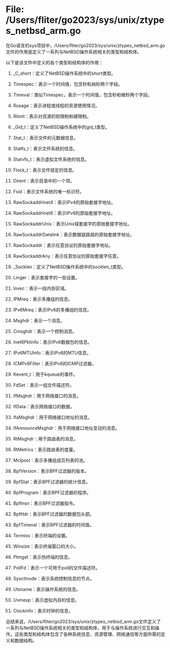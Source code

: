 # File: /Users/fliter/go2023/sys/unix/ztypes_netbsd_arm.go

在Go语言的sys项目中，/Users/fliter/go2023/sys/unix/ztypes_netbsd_arm.go文件的作用是定义了一系列与NetBSD操作系统相关的类型和结构体。

以下是该文件中定义的各个类型和结构体的作用：

1. _C_short：定义了NetBSD操作系统中的short类型。

2. Timespec：表示一个时间值，包含秒和纳秒两个字段。

3. Timeval：类似Timespec，表示一个时间值，包含秒和微秒两个字段。

4. Rusage：表示进程或线程的资源使用情况。

5. Rlimit：表示对资源的软限制和硬限制。

6. _Gid_t：定义了NetBSD操作系统中的gid_t类型。

7. Stat_t：表示文件的元数据信息。

8. Statfs_t：表示文件系统的信息。

9. Statvfs_t：表示虚拟文件系统的信息。

10. Flock_t：表示文件锁定的信息。

11. Dirent：表示目录中的一个项。

12. Fsid：表示文件系统的唯一标识符。

13. RawSockaddrInet4：表示IPv4的原始套接字地址。

14. RawSockaddrInet6：表示IPv6的原始套接字地址。

15. RawSockaddrUnix：表示Unix域套接字的原始套接字地址。

16. RawSockaddrDatalink：表示数据链路层的原始套接字地址。

17. RawSockaddr：表示任意协议的原始套接字地址。

18. RawSockaddrAny：表示任意协议的原始套接字任意。

19. _Socklen：定义了NetBSD操作系统中的socklen_t类型。

20. Linger：表示套接字的一些设置。

21. Iovec：表示一段内存区域。

22. IPMreq：表示多播组的信息。

23. IPv6Mreq：表示IPv6的多播组的信息。

24. Msghdr：表示一个消息。

25. Cmsghdr：表示一个控制消息。

26. Inet6Pktinfo：表示IPv6数据包的信息。

27. IPv6MTUInfo：表示IPv6的MTU信息。

28. ICMPv6Filter：表示IPv6的ICMP过滤器。

29. Kevent_t：用于kqueue的事件。

30. FdSet：表示一组文件描述符。

31. IfMsghdr：用于网络接口的消息。

32. IfData：表示网络接口的数据。

33. IfaMsghdr：用于网络接口地址的消息。

34. IfAnnounceMsghdr：用于网络接口地址变动的消息。

35. RtMsghdr：用于路由表的消息。

36. RtMetrics：表示路由表的度量。

37. Mclpool：表示多播组成员列表的池。

38. BpfVersion：表示BPF过滤器的版本。

39. BpfStat：表示BPF过滤器的统计信息。

40. BpfProgram：表示BPF过滤器的程序。

41. BpfInsn：表示BPF过滤器指令。

42. BpfHdr：表示BPF过滤器的数据包头部。

43. BpfTimeval：表示BPF过滤器的时间值。

44. Termios：表示终端的设置。

45. Winsize：表示终端窗口的大小。

46. Ptmget：表示伪终端的信息。

47. PollFd：表示一个可用于poll的文件描述符。

48. Sysctlnode：表示系统控制信息的节点。

49. Utsname：表示操作系统的信息。

50. Uvmexp：表示虚拟内存的信息。

51. Clockinfo：表示时钟的信息。

总结来说，/Users/fliter/go2023/sys/unix/ztypes_netbsd_arm.go文件定义了一系列与NetBSD操作系统相关的类型和结构体，用于与操作系统进行交互和操作。这些类型和结构体包含了各种系统信息、资源管理、网络通信等方面所需的定义和数据结构。

